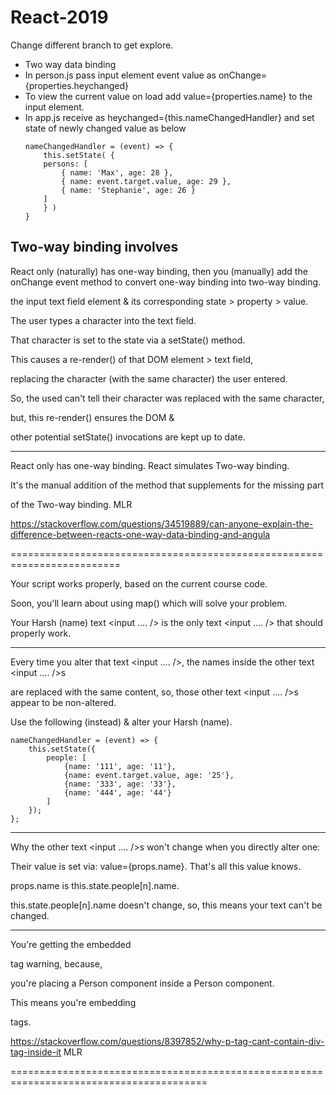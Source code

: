 # React-2019
Change different branch to get explore.
* Two way data binding
* In person.js pass input element event value as  onChange={properties.heychanged} 
* To view the current value on load add value={properties.name} to the input element.
* In app.js receive as heychanged={this.nameChangedHandler} and set state of newly changed value as below
    ```
    nameChangedHandler = (event) => {
        this.setState( {
        persons: [
            { name: 'Max', age: 28 },
            { name: event.target.value, age: 29 },
            { name: 'Stephanie', age: 26 }
        ]
        } )
    }
    ```

## Two-way binding involves

React only (naturally) has one-way binding,  then you (manually) add the onChange event method to convert one-way binding into two-way binding.

the input text field element & its corresponding state > property > value.

The user types a character into the text field.

That character is set to the state via a setState() method.

This causes a re-render() of that DOM element > text field,

replacing the character (with the same character) the user entered.

So,  the used can't tell their character was replaced with the same character,

but,  this re-render() ensures the DOM &

other potential setState() invocations are kept up to date.

---------------------------------------------------------------------------------------------------------------------------------

React only has one-way binding.   React simulates Two-way binding.

It's the manual addition of the method that supplements for the missing part

of the Two-way binding.     MLR


https://stackoverflow.com/questions/34519889/can-anyone-explain-the-difference-between-reacts-one-way-data-binding-and-angula

=========================================================================


Your script works properly,  based on the current course code.

Soon,  you'll learn about using map() which will solve your problem.

Your Harsh (name) text <input .... /> is the only text <input .... /> that should properly work.

-----------------------------------------------------------------------------------------------------------------------------------------------------------

Every time you alter that text <input .... />,  the names inside the other text <input .... />s

are replaced with the same content,  so,  those other text <input .... />s appear to be non-altered.

Use the following (instead) & alter your Harsh (name).
```
nameChangedHandler = (event) => {
    this.setState({
        people: [
            {name: '111', age: '11'},
            {name: event.target.value, age: '25'},
            {name: '333', age: '33'},
            {name: '444', age: '44'}
        ]
    });
};
```
-----------------------------------------------------------------------------------------------------------------------------------------------------------

Why the other text <input .... />s won't change when you directly alter one:

Their value is set via:  value={props.name}.   That's all this value knows.

props.name is this.state.people[n].name.

this.state.people[n].name doesn't change,  so,  this means your text can't be changed.

-----------------------------------------------------------------------------------------------------------------------------------------------------------

You're getting the embedded <p> tag warning,  because,

you're placing a Person component inside a Person component.

This means you're embedding <p> tags.

https://stackoverflow.com/questions/8397852/why-p-tag-cant-contain-div-tag-inside-it   MLR

========================================================================================





